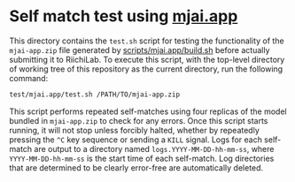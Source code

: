 # Self match test using [mjai.app](https://github.com/smly/mjai.app)

This directory contains the `test.sh` script for testing the functionality of the `mjai-app.zip` file generated by [scripts/mjai.app/build.sh](scripts/mjai.app/build.sh) before actually submitting it to RiichiLab. To execute this script, with the top-level directory of working tree of this repository as the current directory, run the following command:

```sh
test/mjai.app/test.sh /PATH/TO/mjai-app.zip
```

This script performs repeated self-matches using four replicas of the model bundled in `mjai-app.zip` to check for any errors. Once this script starts running, it will not stop unless forcibly halted, whether by repeatedly pressing the `^C` key sequence or sending a `KILL` signal. Logs for each self-match are output to a directory named `logs.YYYY-MM-DD-hh-mm-ss`, where `YYYY-MM-DD-hh-mm-ss` is the start time of each self-match. Log directories that are determined to be clearly error-free are automatically deleted.
